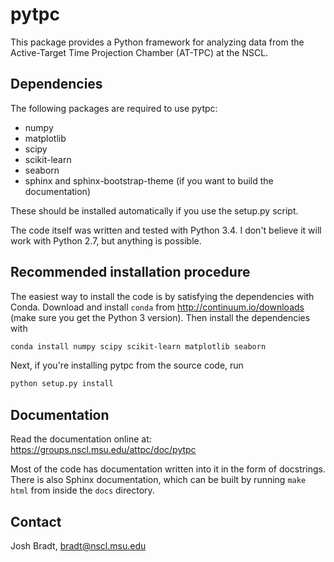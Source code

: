 # pytpc

This package provides a Python framework for analyzing data from the Active-Target Time Projection Chamber (AT-TPC) at
the NSCL.

## Dependencies

The following packages are required to use pytpc:

- numpy
- matplotlib
- scipy
- scikit-learn
- seaborn
- sphinx and sphinx-bootstrap-theme (if you want to build the documentation)

These should be installed automatically if you use the setup.py script.

The code itself was written and tested with Python 3.4. I don't believe it will work with Python 2.7, but anything
is possible.

## Recommended installation procedure

The easiest way to install the code is by satisfying the dependencies with Conda. Download and install `conda` from
http://continuum.io/downloads (make sure you get the Python 3 version). Then install the dependencies with

```bash
conda install numpy scipy scikit-learn matplotlib seaborn
```

Next, if you're installing pytpc from the source code, run
```bash
python setup.py install
```

## Documentation

Read the documentation online at: https://groups.nscl.msu.edu/attpc/doc/pytpc

Most of the code has documentation written into it in the form of docstrings. There is also Sphinx documentation, which
can be built by running `make html` from inside the `docs` directory.

## Contact

Josh Bradt, bradt@nscl.msu.edu
